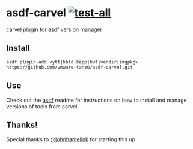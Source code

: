 # asdf-carvel [![test-all](https://github.com/vmware-tanzu/asdf-carvel/workflows/test-all/badge.svg)](https://github.com/vmware-tanzu/asdf-carvel/actions)

carvel plugin for [asdf](https://github.com/asdf-vm/asdf) version manager

## Install

```
asdf plugin-add <ytt|kbld|kapp|kwt|vendir|imgpkg> https://github.com/vmware-tanzu/asdf-carvel.git
```

## Use

Check out the [asdf](https://github.com/asdf-vm/asdf) readme for instructions on how to install and manage versions of tools from carvel.

## Thanks!

Special thanks to [@johnhamelink](https://github.com/johnhamelink) for starting this up.
